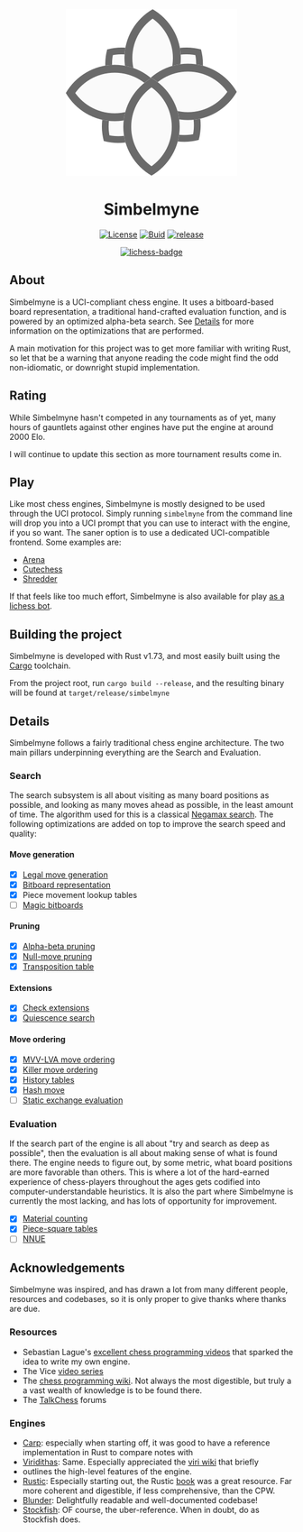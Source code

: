 <div align="center">
  <img src="./assets/simbelmyne_logo.svg" />
</div>

# <div align="center">Simbelmyne</div>

<div align="center">

[![License][license-badge]][license-link]
[![Buid][build-badge]][build-link]
[![release][release-badge]][release-link]

[![lichess-badge]][lichess-link]

</div>

## About
Simbelmyne is a UCI-compliant chess engine. It uses a bitboard-based board
representation, a traditional hand-crafted evaluation function, and is powered
by an optimized alpha-beta search. See [Details](#Details) for more information
on the optimizations that are performed.

A main motivation for this project was to get more familiar with writing Rust,
so let that be a warning that anyone reading the code might find the odd
non-idiomatic, or downright stupid implementation. 

## Rating
While Simbelmyne hasn't competed in any tournaments as of yet, many hours of 
gauntlets against other engines have put the engine at around 2000 Elo.

I will continue to update this section as more tournament results come in.

## Play
Like most chess engines, Simbelmyne is mostly designed to be used through the
UCI protocol. Simply running `simbelmyne` from the command line will drop you
into a UCI prompt that you can use to interact with the engine, if you so want.
The saner option is to use a dedicated UCI-compatible frontend. Some examples
are:
- [Arena][arena]
- [Cutechess][cutechess]
- [Shredder][shredder]

If that feels like too much effort, Simbelmyne is also available for play [as a 
lichess bot][lichess-link].



## Building the project
Simbelmyne is developed with Rust v1.73, and most easily built using the
[Cargo][cargo] toolchain.

From the project root, run `cargo build --release`, and the resulting binary 
will be found at `target/release/simbelmyne`

## Details
Simbelmyne follows a fairly traditional chess engine architecture. The two main
pillars underpinning everything are the Search and Evaluation. 

### Search
The search subsystem is all about visiting as many board positions as possible,
and looking as many moves ahead as possible, in the least amount of time. The
algorithm used for this is a classical [Negamax search][negamax]. The following
optimizations are added on top to improve the search speed and quality:

#### Move generation
- [x] [Legal move generation][legal-moves]
- [x] [Bitboard representation][bitboards]
- [x] Piece movement lookup tables
- [ ]  [Magic bitboards][magic-bitboards]

#### Pruning
- [x]  [Alpha-beta pruning][alpha-beta]
- [x]  [Null-move pruning][null-move]
- [x] [Transposition table][transposition-table]

#### Extensions
- [x] [Check extensions][check-extensions]
- [x] [Quiescence search][quiescence-search]

#### Move ordering
- [x] [MVV-LVA move ordering][mvv-lva]
- [x] [Killer move ordering][killer-move]
- [x] [History tables][history-tables]
- [x] [Hash move][tt-move]
- [ ] [Static exchange evaluation][see]

### Evaluation
If the search part of the engine is all about "try and search as deep as
possible", then the evaluation is all about making sense of what is found there.
The engine needs to figure out, by some metric, what board positions are more 
favorable than others. This is where a lot of the hard-earned experience of 
chess-players throughout the ages gets codified into computer-understandable 
heuristics. It is also the part where Simbelmyne is currently the most lacking,
and has lots of opportunity for improvement.

- [x] [Material counting][material-counting]
- [x] [Piece-square tables][pst]
- [ ] [NNUE][nnue]

## Acknowledgements
Simbelmyne was inspired, and has drawn a lot from many different people,
resources and codebases, so it is only proper to give thanks where thanks are
due.

### Resources
- Sebastian Lague's [excellent chess programming videos][lague] that sparked the idea to 
  write my own engine.
- The Vice [video series][vice]
- The [chess programming wiki][cpw]. Not always the most digestible, but truly a a
  vast wealth of knowledge is to be found there.
- The [TalkChess][talk-chess] forums

### Engines
- [Carp][carp]: especially when starting off, it was good to have a reference
  implementation in Rust to compare notes with
- [Viridithas][viri]: Same. Especially appreciated the [viri wiki][viri-wiki] that briefly
- outlines the high-level features of the engine.
- [Rustic][rustic]: Especially starting out, the Rustic [book][rustic-book] was 
  a great resource. Far more coherent and digestible, if less comprehensive,
  than the CPW.
- [Blunder][blunder]: Delightfully readable and well-documented codebase!
- [Stockfish][stockfish]: OF course, the uber-reference. When in doubt, do as
  Stockfish does.

[license-badge]: https://img.shields.io/github/license/sroelants/simbelmyne?style=for-the-badge&color=blue
[license-link]: https://github.com/sroelants/simbelmyne/blob/main/LICENSE

[build-badge]: https://img.shields.io/github/actions/workflow/status/sroelants/simbelmyne/tests.yml?style=for-the-badge
[build-link]: https://github.com/sroelants/simbelmyne/actions/workflows/tests.yml

[release-badge]: https://img.shields.io/github/v/release/sroelants/simbelmyne?style=for-the-badge&color=violet
[release-link]: https://github.com/sroelants/simbelmyne/releases/latest

[lichess-badge]:https://img.shields.io/badge/Play-v1.0.0-yellow?logo=lichess&style=for-the-badge
[lichess-link]: https://lichess.org/@/simbelmyne-bot
[arena]: http://www.playwitharena.de
[cutechess]: https://cutechess.com
[shredder]: https://www.shredderchess.com

[cargo]: https://doc.rust-lang.org/cargo

[negamax]: https://en.wikipedial.com/wiki/Negamax
[legal-moves]: https://www.chessprogramming.org/Move_Generation#Legal
[bitboards]: https://www.chessprogramming.org/Bitboards
[magic-bitboards]: https://www.chessprogramming.org/Magic_Bitboards
[alpha-beta]: https://www.chessprogramming.org/Alpha-Beta
[null-move]: https://www.chessprogramming.org/Null_Move_Pruning
[transposition-table]: https://www.chessprogramming.org/Transposition_Table
[check-extensions]: https://www.chessprogramming.org/Check_extensions
[quiescence-search]: https://www.chessprogramming.org/Quiescence_Search
[mvv-lva]: https://www.chessprogramming.org/MVV-LVA
[killer-move]: https://www.chessprogramming.org/Killer_Heuristic
[history-tables]: https://www.chessprogramming.org/History_Heuristic
[tt-move]: https://www.chessprogramming.org/Hash_Move
[see]: https://www.chessprogramming.org/Static_Exchange_Evaluation
[material-counting]: https://www.chessprogramming.org/Material
[pst]: https://www.chessprogramming.org/Piece-Square_Tables
[nnue]: https://www.chessprogramming.org/Neural_Networks#NNUE

[lague]: https://www.youtube.com/watch?v=U4ogK0MIzqk
[vice]: https://www.youtube.com/watch?v=bGAfaepBco4&list=PLZ1QII7yudbc-Ky058TEaOstZHVbT-2hg
[cpw]: https://www.chessprogramming.org/Main_Page
[talk-chess]: https://talkchess.com/forum3/viewforum.php?f=7&sid=ffef1434f6a9dcb18141af3148d4b1ea
[carp]: https://github.com/dede1751/carp
[viri]: https://github.com/cosmobobak/viridithas
[viri-wiki]: https://github.com/cosmobobak/viridithas/blob/master/wiki.md
[rustic]: https://github.com/mvanthoor/rustic
[rustic-book]: https://rustic-chess.org/
[blunder]: https://github.com/algerbrex/blunder/
[stockfish]: https://stockfishchess.org/
